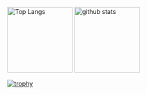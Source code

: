 <p align="space-between"> 
  <img alt="Top Langs" height="150px" src="https://github-readme-stats.vercel.app/api/top-langs/?username=funayamateppei&layout=compact&show_icons=true&theme=onedark" />
  <img alt="github stats" height="150px" src="https://github-readme-stats.vercel.app/api?username=funayamateppei&theme=onedark&show_icons=ture" />
</p>

[![trophy](https://github-profile-trophy.vercel.app/?username=funayamateppei)](https://github.com/funayamateppei/github-profile-trophy)
